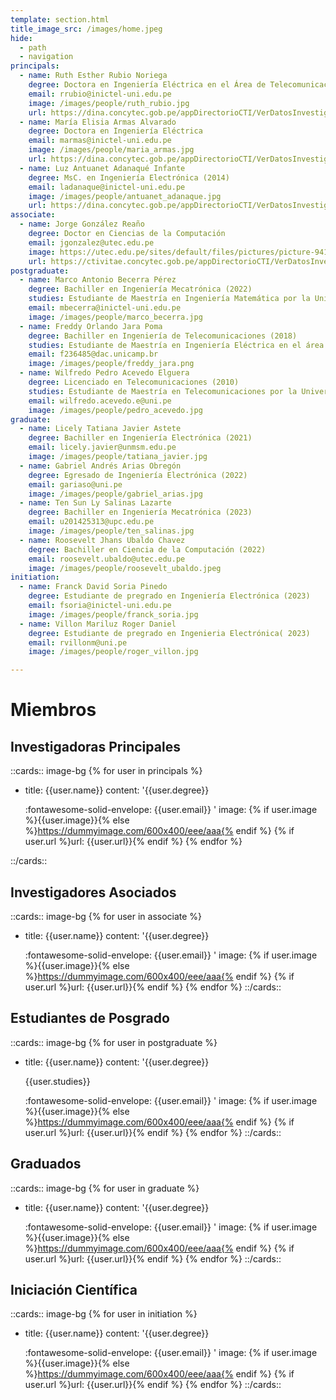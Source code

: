 ```yaml
---
template: section.html
title_image_src: /images/home.jpeg
hide:
  - path
  - navigation
principals:
  - name: Ruth Esther Rubio Noriega
    degree: Doctora en Ingeniería Eléctrica en el Área de Telecomunicaciones y Telemática 
    email: rrubio@inictel-uni.edu.pe
    image: /images/people/ruth_rubio.jpg
    url: https://dina.concytec.gob.pe/appDirectorioCTI/VerDatosInvestigador.do?id_investigador=117349
  - name: María Elisia Armas Alvarado 
    degree: Doctora en Ingeniería Eléctrica
    email: marmas@inictel-uni.edu.pe
    image: /images/people/maria_armas.jpg
    url: https://dina.concytec.gob.pe/appDirectorioCTI/VerDatosInvestigador.do;jsessionid=35152b29a8cef863cc8671d28ab2?id_investigador=47104
  - name: Luz Antuanet Adanaqué Infante
    degree: MsC. en Ingeniería Electrónica (2014)
    email: ladanaque@inictel-uni.edu.pe
    image: /images/people/antuanet_adanaque.jpg
    url: https://dina.concytec.gob.pe/appDirectorioCTI/VerDatosInvestigador.do;jsessionid=eb87b9547ff5dec2bcdb04f9b4fe?id_investigador=24693
associate:
  - name: Jorge González Reaño
    degree: Doctor en Ciencias de la Computación
    email: jgonzalez@utec.edu.pe
    image: https://utec.edu.pe/sites/default/files/pictures/picture-941-1602617091.png
    url: https://ctivitae.concytec.gob.pe/appDirectorioCTI/VerDatosInvestigador.do?id_investigador=0177054
postgraduate:
  - name: Marco Antonio Becerra Pérez
    degree: Bachiller en Ingeniería Mecatrónica (2022)
    studies: Estudiante de Maestría en Ingeniería Matemática por la Universidad Nacional de Trujillo
    email: mbecerra@inictel-uni.edu.pe
    image: /images/people/marco_becerra.jpg
  - name: Freddy Orlando Jara Poma
    degree: Bachiller en Ingeniería de Telecomunicaciones (2018)
    studies: Estudiante de Maestría en Ingeniería Eléctrica en el área de Telecomunicaciones y Telemática - UNICAMP
    email: f236485@dac.unicamp.br
    image: /images/people/freddy_jara.png
  - name: Wilfredo Pedro Acevedo Elguera 
    degree: Licenciado en Telecomunicaciones (2010)
    studies: Estudiante de Maestría en Telecomunicaciones por la Universidad Nacional de Ingeniería
    email: wilfredo.acevedo.e@uni.pe
    image: /images/people/pedro_acevedo.jpg
graduate:
  - name: Licely Tatiana Javier Astete
    degree: Bachiller en Ingeniería Electrónica (2021)
    email: licely.javier@unmsm.edu.pe
    image: /images/people/tatiana_javier.jpg
  - name: Gabriel Andrés Arias Obregón
    degree: Egresado de Ingeniería Electrónica (2022)
    email: gariaso@uni.pe
    image: /images/people/gabriel_arias.jpg
  - name: Ten Sun Ly Salinas Lazarte
    degree: Bachiller en Ingeniería Mecatrónica (2023)
    email: u201425313@upc.edu.pe
    image: /images/people/ten_salinas.jpg
  - name: Roosevelt Jhans Ubaldo Chavez
    degree: Bachiller en Ciencia de la Computación (2022)
    email: roosevelt.ubaldo@utec.edu.pe
    image: /images/people/roosevelt_ubaldo.jpeg
initiation:
  - name: Franck David Soria Pinedo
    degree: Estudiante de pregrado en Ingeniería Electrónica (2023)
    email: fsoria@inictel-uni.edu.pe
    image: /images/people/franck_soria.jpg
  - name: Villon Mariluz Roger Daniel
    degree: Estudiante de pregrado en Ingenieria Electrónica( 2023)
    email: rvillonm@uni.pe
    image: /images/people/roger_villon.jpg

---
```


# Miembros

## Investigadoras Principales



::cards:: image-bg
{% for user in principals %}
- title: {{user.name}}
  content: '{{user.degree}}</p><p>
            <a ref="mailto:{{user.email}}" class="mailto">:fontawesome-solid-envelope: {{user.email}}</a>
          '
  image: {% if user.image %}{{user.image}}{% else %}https://dummyimage.com/600x400/eee/aaa{% endif %}
  {% if user.url %}url: {{user.url}}{% endif %}
{% endfor %}

::/cards::

## Investigadores Asociados

::cards:: image-bg
{% for user in associate %}
- title: {{user.name}}
  content: '{{user.degree}}</p><p>
            <a ref="mailto:{{user.email}}" class="mailto">:fontawesome-solid-envelope: {{user.email}}</a>
          '
  image: {% if user.image %}{{user.image}}{% else %}https://dummyimage.com/600x400/eee/aaa{% endif %}
  {% if user.url %}url: {{user.url}}{% endif %}
{% endfor %}
::/cards::

## Estudiantes de Posgrado

::cards:: image-bg
{% for user in postgraduate %}
- title: {{user.name}}
  content: '{{user.degree}}</p><p class="nt-card-text">{{user.studies}}</p><p>
            <a ref="mailto:{{user.email}}" class="mailto">:fontawesome-solid-envelope: {{user.email}}</a>
          '
  image: {% if user.image %}{{user.image}}{% else %}https://dummyimage.com/600x400/eee/aaa{% endif %}
  {% if user.url %}url: {{user.url}}{% endif %}
{% endfor %}
::/cards::

## Graduados

::cards::  image-bg
{% for user in graduate %}
- title: {{user.name}}
  content: '{{user.degree}}</p><p>
            <a ref="mailto:{{user.email}}" class="mailto">:fontawesome-solid-envelope: {{user.email}}</a>
          '
  image: {% if user.image %}{{user.image}}{% else %}https://dummyimage.com/600x400/eee/aaa{% endif %}
  {% if user.url %}url: {{user.url}}{% endif %}
{% endfor %}
::/cards::

## Iniciación Científica

::cards:: image-bg
{% for user in initiation %}
- title: {{user.name}}
  content: '{{user.degree}}</p><p>
            <a ref="mailto:{{user.email}}" class="mailto">:fontawesome-solid-envelope: {{user.email}}</a>
          '
  image: {% if user.image %}{{user.image}}{% else %}https://dummyimage.com/600x400/eee/aaa{% endif %}
  {% if user.url %}url: {{user.url}}{% endif %}
{% endfor %}
::/cards::

